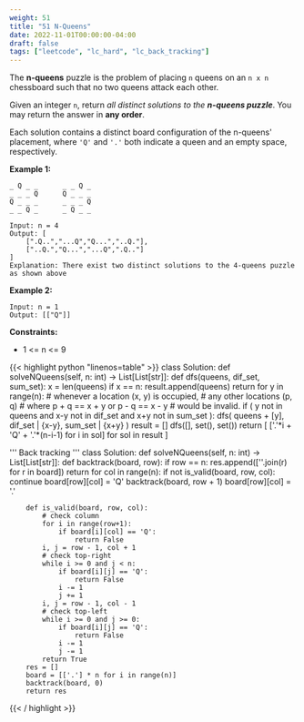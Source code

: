 ```yaml
---
weight: 51
title: "51 N-Queens"
date: 2022-11-01T00:00:00-04:00
draft: false
tags: ["leetcode", "lc_hard", "lc_back_tracking"]
---
```


The **n-queens** puzzle is the problem of placing `n` queens on an `n x n` chessboard such that no two queens attack each other.

Given an integer `n`, return _all distinct solutions to the **n-queens puzzle**_. You may return the answer in **any order**.

Each solution contains a distinct board configuration of the n-queens' placement, where `'Q'` and `'.'` both indicate a queen and an empty space, respectively.

**Example 1:**
```
_ Q _ _      _ _ Q _
_ _ _ Q      Q _ _ _
Q _ _ _      _ _ _ Q
_ _ Q _      _ Q _ _

Input: n = 4
Output: [
    [".Q..","...Q","Q...","..Q."],
    ["..Q.","Q...","...Q",".Q.."]
]
Explanation: There exist two distinct solutions to the 4-queens puzzle as shown above
```
**Example 2:**
```
Input: n = 1
Output: [["Q"]]
```

**Constraints:**
- 1 <= n <= 9

<div class="tabs"></div>
<div class="tab-content">
<div id="python" class="lang">
{{< highlight python "linenos=table" >}}
class Solution:
    def solveNQueens(self, n: int) -> List[List[str]]:
        def dfs(queens, dif_set, sum_set):
            x = len(queens)
            if x == n:
                result.append(queens)
                return
            for y in range(n):
                # whenever a location (x, y) is occupied, 
                # any other locations (p, q)
                # where p + q == x + y or p - q == x - y 
                # would be invalid.
                if (
                    y not in queens
                    and x-y not in dif_set
                    and x+y not in sum_set
                ): 
                    dfs(
                        queens + [y],
                        dif_set | {x-y},
                        sum_set | {x+y}
                    )  
        result = []
        dfs([], set(), set())
        return [
            ['.'*i + 'Q' + '.'*(n-i-1) for i in sol]
            for sol in result
        ]


'''
Back tracking
'''
class Solution:
    def solveNQueens(self, n: int) -> List[List[str]]:
        def backtrack(board, row):
            if row == n:
                res.append([''.join(r) for r in board])
                return
            for col in range(n):
                if not is_valid(board, row, col):
                    continue
                board[row][col] = 'Q'
                backtrack(board, row + 1)
                board[row][col] = '.'
    
        def is_valid(board, row, col):
            # check column
            for i in range(row+1):
                if board[i][col] == 'Q':
                    return False
            i, j = row - 1, col + 1
            # check top-right
            while i >= 0 and j < n:
                if board[i][j] == 'Q':
                    return False
                i -= 1
                j += 1
            i, j = row - 1, col - 1
            # check top-left
            while i >= 0 and j >= 0:
                if board[i][j] == 'Q':
                    return False
                i -= 1
                j -= 1
            return True
        res = []
        board = [['.'] * n for i in range(n)]
        backtrack(board, 0)
        return res
{{< / highlight >}}
</div>
</div>
